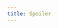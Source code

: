 ```yaml
---
title: Spoiler
---
```


<!--
A Hugo shortcode to toggle collapsible content.

<!--more-->

<!--
## Example

{{< spoiler text="Click to view the spoiler" >}}
You found me!

Markdown is **supported**.
{{< /spoiler >}}

## Usage

````
{{</* spoiler text="Click to view the spoiler" */>}}

This is the content of the details.

Markdown is **supported**.

{{</* /spoiler */>}}
````
-->